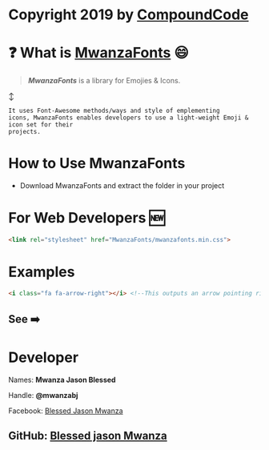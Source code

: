 # Copyright 2019 by [CompoundCode](https://github.com/compoundCode)

 #  :question: What is  [MwanzaFonts](https://github.com/blessedjasonmwanza/MwanzaFonts/)  :smile:
> ***MwanzaFonts*** is a library for Emojies & Icons.

:arrow_up_down:

 ```
It uses Font-Awesome methods/ways and style of emplementing
icons, MwanzaFonts enables developers to use a light-weight Emoji & icon set for their
projects.
```


# How to Use MwanzaFonts
* Download MwanzaFonts and extract the folder in your project

# For Web Developers :new:

```html 
<link rel="stylesheet" href="MwanzaFonts/mwanzafonts.min.css">
```

# Examples
```html
<i class="fa fa-arrow-right"></i> <!--This outputs an arrow pointing right icon-->
```
See :arrow_right:
-----------------------------------
# Developer

Names: **Mwanza Jason Blessed**

Handle: **@mwanzabj**

Facebook: [Blessed Jason Mwanza](https://facebook.com/blessedjasonmwanza/)

GitHub: [Blessed jason Mwanza](https://github.com/blessedjasonmwanza/)
------------------------------------
